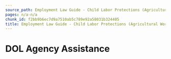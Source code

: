 ```yaml
---
source_path: Employment Law Guide - Child Labor Protections (Agricultural Work).md
pages: n/a-n/a
chunk_id: f2bb9b6ec7d9a7510ab5c789e92a58031b324405
title: Employment Law Guide - Child Labor Protections (Agricultural Work)
---
```

# DOL Agency Assistance
